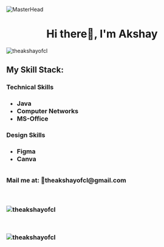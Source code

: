 
![MasterHead](http://logoman.ca/wp-content/uploads/2018/01/Slider-Banner-Programming-Image-.jpg)


<h1 align="center">Hi there👋, I'm Akshay </h1>


<p align="left"> <img src="https://komarev.com/ghpvc/?username=theakshayofcl&label=Profile%20views&color=07f29c&style=flat" alt="theakshayofcl" /> </p>



<h2>My Skill Stack:</h2>
<h3>Technical Skills<h3>
<ul>
  <li>Java</li>
  <li>Computer Networks</li>
  <li>MS-Office</li>
</ul>  


<h3>Design Skills<h3>
<ul>
  <li>Figma</li>
  <li>Canva</li>
</ul> 

<br>
Mail me at: 📧theakshayofcl@gmail.com


<br>
<br>
<br>




<p>&nbsp;<img align="left" src="https://github-readme-stats.vercel.app/api?username=theakshayofcl&show_icons=true&locale=en" alt="theakshayofcl" />
</p>

<br>
  
<p>
<img align="left" src="https://github-readme-streak-stats.herokuapp.com/?user=theakshayofcl&" alt="theakshayofcl" />
</p>
